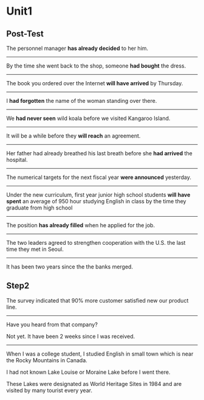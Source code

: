 # Unit1

## Post-Test

The personnel manager **has already decided** to her him.  

---

By the time she went back to the shop, someone **had bought** the dress.

---

The book you ordered over the Internet **will have arrived** by Thursday.

---

I **had forgotten** the name of the woman standing over there.

---

We **had never seen** wild koala before we visited Kangaroo Island.

---

It will be a while before they **will reach** an agreement.

---

Her father had already breathed his last breath before she **had arrived** the hospital.

---

The numerical targets for the next fiscal year **were announced** yesterday.

---

Under the new curriculum, first year junior high school students **will have spent** an average of 950 hour studying English in class by the time they graduate from high school

---

The position **has already filled** when he applied for the job.

---

The two leaders agreed to strengthen cooperation with the U.S. the last time they met in Seoul.

---

It has been two years since the the banks merged.

## Step2

The survey indicated that 90% more customer satisfied new our product line.

---

Have you heard from that company?

Not yet. It have been 2 weeks since I was received.

---

When I was a college student, I studied English in small town which is near the Rocky Mountains in Canada.

I had not known Lake Louise or Moraine Lake before I went there.

These Lakes were designated as World Heritage Sites in 1984 and are visited by many tourist every year.